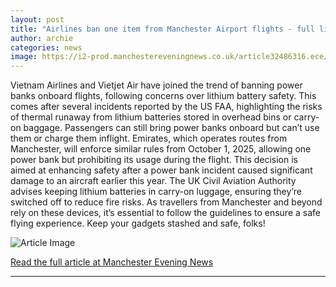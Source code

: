 ```yaml
---
layout: post
title: "Airlines ban one item from Manchester Airport flights - full list"
author: archie
categories: news
image: https://i2-prod.manchestereveningnews.co.uk/article32486316.ece/ALTERNATES/s1200/0_Manchester-Airport-Terminal-3-MAN-in-the-United-Kingdom.jpg
---
```

Vietnam Airlines and Vietjet Air have joined the trend of banning power banks onboard flights, following concerns over lithium battery safety. This comes after several incidents reported by the US FAA, highlighting the risks of thermal runaway from lithium batteries stored in overhead bins or carry-on baggage. Passengers can still bring power banks onboard but can’t use them or charge them inflight. Emirates, which operates routes from Manchester, will enforce similar rules from October 1, 2025, allowing one power bank but prohibiting its usage during the flight. This decision is aimed at enhancing safety after a power bank incident caused significant damage to an aircraft earlier this year. The UK Civil Aviation Authority advises keeping lithium batteries in carry-on luggage, ensuring they’re switched off to reduce fire risks. As travellers from Manchester and beyond rely on these devices, it’s essential to follow the guidelines to ensure a safe flying experience. Keep your gadgets stashed and safe, folks!

![Article Image](https://i2-prod.manchestereveningnews.co.uk/article32486316.ece/ALTERNATES/s1200/0_Manchester-Airport-Terminal-3-MAN-in-the-United-Kingdom.jpg)

[Read the full article at Manchester Evening News](https://www.manchestereveningnews.co.uk/trips-and-breaks/airlines-ban-one-item-manchester-32486318)

---
